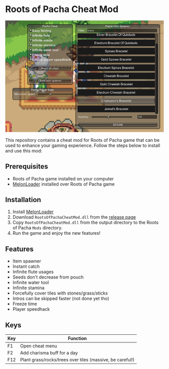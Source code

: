 # Roots of Pacha Cheat Mod

![Cheat menu image](.github/CheatMod-ingame.png "Cheat menu image")

This repository contains a cheat mod for Roots of Pacha game that can be used to enhance your gaming experience. Follow the steps below to install and use this mod:

## Prerequisites
- Roots of Pacha game installed on your computer
- [MelonLoader](https://github.com/LavaGang/MelonLoader) installed over Roots of Pacha game

## Installation
1. Install [MelonLoader](https://github.com/LavaGang/MelonLoader)
2. Download `RootsOfPachaCheatMod.dll` from the [release page](https://github.com/mzonski/roots-of-pacha-cheat-mod/releases)
3. Copy `RootsOfPachaCheatMod.dll` from the output directory to the Roots of Pacha `Mods` directory.
4. Run the game and enjoy the new features!

## Features
- Item spawner
- Instant catch
- Infinite flute usages
- Seeds don't decrease from pouch
- Infinite water tool
- Infinite stamina
- Forcefully cover tiles with stones/grass/sticks
- Intros can be skipped faster (not done yet tho)
- Freeze time
- Player speedhack

## Keys
| Key | Function |
| --- | --- |
| F1  | Open cheat menu |
| F2  | Add charisma buff for a day |
| F12 | Plant grass/rocks/trees over tiles (massive, be careful!) |